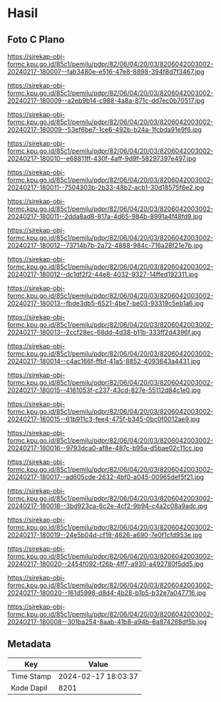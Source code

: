 # Hasil

## Foto C Plano

https://sirekap-obj-formc.kpu.go.id/85c1/pemilu/pdpr/82/06/04/20/03/8206042003002-20240217-180007--fab3480e-e516-47e8-8898-394f8d7f3467.jpg

https://sirekap-obj-formc.kpu.go.id/85c1/pemilu/pdpr/82/06/04/20/03/8206042003002-20240217-180009--a2eb9b14-c988-4a8a-871c-dd7ec0b70517.jpg

https://sirekap-obj-formc.kpu.go.id/85c1/pemilu/pdpr/82/06/04/20/03/8206042003002-20240217-180009--53ef6be7-1ce6-492b-b24a-1fcbda91e9f6.jpg

https://sirekap-obj-formc.kpu.go.id/85c1/pemilu/pdpr/82/06/04/20/03/8206042003002-20240217-180010--e68811ff-430f-4aff-9d9f-58297397e497.jpg

https://sirekap-obj-formc.kpu.go.id/85c1/pemilu/pdpr/82/06/04/20/03/8206042003002-20240217-180011--7504303b-2b33-48b2-acb1-30d18575f6e2.jpg

https://sirekap-obj-formc.kpu.go.id/85c1/pemilu/pdpr/82/06/04/20/03/8206042003002-20240217-180011--2dda8ad8-817a-4d65-984b-8991a4f48fd9.jpg

https://sirekap-obj-formc.kpu.go.id/85c1/pemilu/pdpr/82/06/04/20/03/8206042003002-20240217-180012--73714b7b-2a72-4888-984c-716a28f21e7b.jpg

https://sirekap-obj-formc.kpu.go.id/85c1/pemilu/pdpr/82/06/04/20/03/8206042003002-20240217-180012--dc1df2f2-44e8-4032-9327-14ffed192311.jpg

https://sirekap-obj-formc.kpu.go.id/85c1/pemilu/pdpr/82/06/04/20/03/8206042003002-20240217-180013--fbde3db5-6521-4be7-be03-93319c5eb1a6.jpg

https://sirekap-obj-formc.kpu.go.id/85c1/pemilu/pdpr/82/06/04/20/03/8206042003002-20240217-180013--2ccf28ec-68dd-4d38-b11b-333ff2d4396f.jpg

https://sirekap-obj-formc.kpu.go.id/85c1/pemilu/pdpr/82/06/04/20/03/8206042003002-20240217-180014--c4ac166f-ffbf-41a5-8852-4093643a4431.jpg

https://sirekap-obj-formc.kpu.go.id/85c1/pemilu/pdpr/82/06/04/20/03/8206042003002-20240217-180015--4161053f-c237-43cd-827e-55112d84c1e0.jpg

https://sirekap-obj-formc.kpu.go.id/85c1/pemilu/pdpr/82/06/04/20/03/8206042003002-20240217-180015--61b911c3-fee4-475f-b345-0bc0f0012ae9.jpg

https://sirekap-obj-formc.kpu.go.id/85c1/pemilu/pdpr/82/06/04/20/03/8206042003002-20240217-180016--9793dca0-af8e-487c-b95a-d5bae02c11cc.jpg

https://sirekap-obj-formc.kpu.go.id/85c1/pemilu/pdpr/82/06/04/20/03/8206042003002-20240217-180017--ad605cde-2632-4bf0-a045-00965def5f21.jpg

https://sirekap-obj-formc.kpu.go.id/85c1/pemilu/pdpr/82/06/04/20/03/8206042003002-20240217-180018--3bd923ca-6c2e-4cf2-9b94-c4a2c08a9adc.jpg

https://sirekap-obj-formc.kpu.go.id/85c1/pemilu/pdpr/82/06/04/20/03/8206042003002-20240217-180019--24e5b04d-cf18-4626-a690-7e0f1cfd953e.jpg

https://sirekap-obj-formc.kpu.go.id/85c1/pemilu/pdpr/82/06/04/20/03/8206042003002-20240217-180020--2454f092-f26b-4ff7-a930-a492780f5dd5.jpg

https://sirekap-obj-formc.kpu.go.id/85c1/pemilu/pdpr/82/06/04/20/03/8206042003002-20240217-180020--161d5998-d8d4-4b28-b1b5-b32e7a047716.jpg

https://sirekap-obj-formc.kpu.go.id/85c1/pemilu/pdpr/82/06/04/20/03/8206042003002-20240217-180008--301ba254-8aab-41b8-a94b-6a874268df5b.jpg


## Metadata

| Key        | Value               |
| ---------- | ------------------- |
| Time Stamp | 2024-02-17 18:03:37 |
| Kode Dapil | 8201                |




